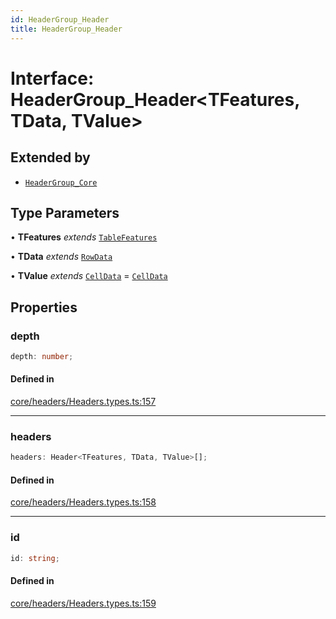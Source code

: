 ```yaml
---
id: HeaderGroup_Header
title: HeaderGroup_Header
---
```


# Interface: HeaderGroup\_Header\<TFeatures, TData, TValue\>

## Extended by

- [`HeaderGroup_Core`](headergroup_core.md)

## Type Parameters

• **TFeatures** *extends* [`TableFeatures`](tablefeatures.md)

• **TData** *extends* [`RowData`](../type-aliases/rowdata.md)

• **TValue** *extends* [`CellData`](../type-aliases/celldata.md) = [`CellData`](../type-aliases/celldata.md)

## Properties

### depth

```ts
depth: number;
```

#### Defined in

[core/headers/Headers.types.ts:157](https://github.com/TanStack/table/blob/b1e6b79157b0debc7222660572b06c8b857f4605/packages/table-core/src/core/headers/Headers.types.ts#L157)

***

### headers

```ts
headers: Header<TFeatures, TData, TValue>[];
```

#### Defined in

[core/headers/Headers.types.ts:158](https://github.com/TanStack/table/blob/b1e6b79157b0debc7222660572b06c8b857f4605/packages/table-core/src/core/headers/Headers.types.ts#L158)

***

### id

```ts
id: string;
```

#### Defined in

[core/headers/Headers.types.ts:159](https://github.com/TanStack/table/blob/b1e6b79157b0debc7222660572b06c8b857f4605/packages/table-core/src/core/headers/Headers.types.ts#L159)
